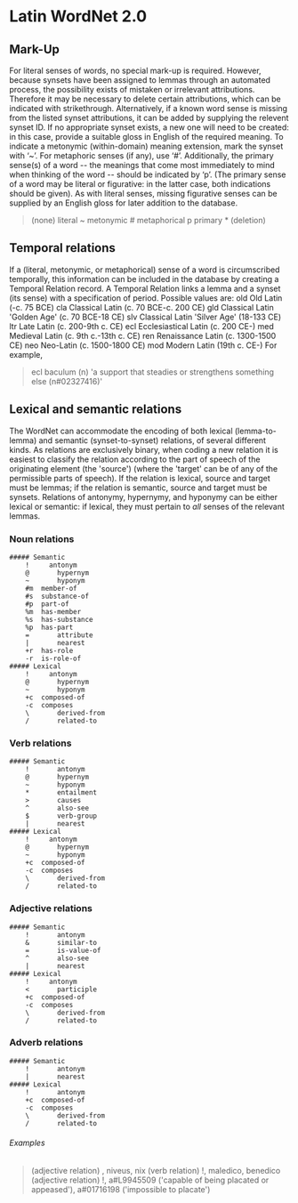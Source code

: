 # Latin WordNet 2.0


## Mark-Up
For literal senses of words, no special mark-up is required. However, because synsets have been assigned to lemmas through an automated process, the possibility exists of mistaken or irrelevant attributions. Therefore it may be necessary to delete certain attributions, which can be indicated with strikethrough. Alternatively, if a known word sense is missing from the listed synset attributions, it can be added by supplying the relevent synset ID. If no appropriate synset exists, a new one will need to be created: in this case, provide a suitable gloss in English of the required meaning. To indicate a metonymic (within-domain) meaning extension, mark the synset with ‘~’. For metaphoric senses (if any), use ‘#’. Additionally, the primary sense(s) of a word -- the meanings that come most immediately to mind when thinking of the word -- should be indicated by ‘p’. (The primary sense of a word may be literal or figurative: in the latter case, both indications should be given). As with literal senses, missing figurative senses can be supplied by an English gloss for later addition to the database.
>    (none)    literal
>    ~         metonymic
>    \#        metaphorical
>    p         primary
>    \*        (deletion)

## Temporal relations
If a (literal, metonymic, or metaphorical) sense of a word is circumscribed temporally, this information can be included in the database by creating a Temporal Relation record. A Temporal Relation links a lemma and a synset (its sense) with a specification of period. Possible values are:
        old     Old Latin (-c. 75 BCE)
        cla     Classical Latin (c. 70 BCE-c. 200 CE)
        gld     Classical Latin 'Golden Age' (c. 70 BCE-18 CE)
        slv     Classical Latin 'Silver Age' (18-133 CE)
        ltr     Late Latin (c. 200-9th c. CE)
        ecl     Ecclesiastical Latin (c. 200 CE-)
        med     Medieval Latin (c. 9th c.-13th c. CE)
        ren     Renaissance Latin (c. 1300-1500 CE)
        neo     Neo-Latin (c. 1500-1800 CE)
        mod     Modern Latin (19th c. CE-)
For example, 
> ecl baculum (n) 'a support that steadies or strengthens something else (n#02327416)'

## Lexical and semantic relations
The WordNet can accommodate the encoding of both lexical (lemma-to-lemma) and semantic (synset-to-synset) relations, of several different kinds. As relations are exclusively binary, when coding a new relation it is easiest to classify the relation according to the part of speech of the originating element (the 'source') (where the 'target' can be of any of the permissible parts of speech). If the relation is lexical, source and target must be lemmas; if the relation is semantic, source and target must be synsets. Relations of antonymy, hypernymy, and hyponymy can be either lexical or semantic: if lexical, they must pertain to *all* senses of the relevant lemmas.

### Noun relations
    ##### Semantic
        !     antonym
        @		hypernym
        ~		hyponym
        #m	member-of
        #s	substance-of
        #p	part-of
        %m	has-member
        %s	has-substance
        %p	has-part
        =		attribute
        |		nearest
        +r	has-role
        -r	is-role-of
    ##### Lexical
        !     antonym
        @		hypernym
        ~		hyponym
        +c	composed-of
        -c	composes
        \		derived-from
        /		related-to
### Verb relations
    ##### Semantic
        !		antonym
        @		hypernym
        ~		hyponym
        *		entailment
        >		causes
        ^		also-see
        $		verb-group
        |		nearest
    ##### Lexical
        !     antonym
        @		hypernym
        ~		hyponym
        +c	composed-of
        -c	composes
        \		derived-from
        /		related-to
### Adjective relations
    ##### Semantic
        !		antonym
        &		similar-to
        =		is-value-of
        ^		also-see
        |		nearest
    ##### Lexical
        !     antonym
        <		participle
        +c	composed-of
        -c	composes
        \		derived-from
        /		related-to
### Adverb relations
    ##### Semantic
        !		antonym
        |		nearest
    ##### Lexical
        !		antonym
        +c	composed-of
        -c	composes
        \		derived-from
        /		related-to

###### Examples
> (adjective relation) \, niveus, nix
> (verb relation) !, maledico, benedico
> (adjective relation) !, a#L9945509 ('capable of being placated or appeased'), a#01716198 ('impossible to placate')
